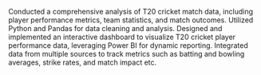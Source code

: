 Conducted a comprehensive analysis of T20 cricket match data, including player performance metrics, team statistics, and match outcomes. Utilized Python and Pandas for data cleaning and analysis. Designed and implemented an interactive dashboard to visualize T20 cricket player performance data, leveraging Power BI for dynamic reporting. Integrated data from multiple sources to track metrics such as batting and bowling averages, strike rates, and match impact etc.
